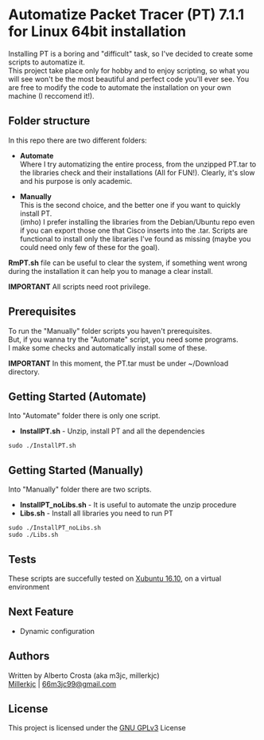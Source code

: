 # Automatize Packet Tracer (PT) 7.1.1 for Linux 64bit installation

Installing PT is a boring and "difficult" task, so I've decided to create some scripts to automatize it. <br />
This project take place only for hobby and to enjoy scripting, so what you will see won't be the most beautiful and perfect code you'll ever see.
You are free to modify the code to automate the installation on your own machine (I reccomend it!). <br />

## Folder structure

In this repo there are two different folders:
* **Automate** <br />
  Where I try automatizing the entire process, from the unzipped PT.tar to the libraries
  check and their installations (All for FUN!). Clearly, it's slow and his purpose is only academic.

* **Manually** <br />
  This is the second choice, and the better one if you want to quickly install PT. <br />
  (imho) I prefer installing the libraries from the Debian/Ubuntu repo even if you can export those one that Cisco inserts into the .tar.
  Scripts are functional to install only the libraries I've found as missing (maybe you could need only few of these for the goal).

**RmPT.sh** file can be useful to clear the system, if something went wrong during the installation it can help you to manage a clear install.

**IMPORTANT**
All scripts need root privilege.

## Prerequisites

To run the "Manually" folder scripts you haven't prerequisites. <br />
But, if you wanna try the "Automate" script, you need some programs. <br />
I make some checks and automatically install some of these.

**IMPORTANT**
In this moment, the PT.tar must be under ~/Download directory.

## Getting Started (Automate)

Into "Automate" folder there is only one script.
* **InstallPT.sh** - Unzip, install PT and all the dependencies

```
sudo ./InstallPT.sh
```

## Getting Started (Manually)

Into "Manually" folder there are two scripts.
* **InstallPT_noLibs.sh** - It is useful to automate the unzip procedure
* **Libs.sh**             - Install all libraries you need to run PT

```
sudo ./InstallPT_noLibs.sh
sudo ./Libs.sh
```

## Tests

These scripts are succefully tested on [Xubuntu 16.10](https://xubuntu.org/download/), on a virtual environment


## Next Feature
* Dynamic configuration


## Authors

Written by Alberto Crosta (aka m3jc, millerkjc) <br />
[Millerkjc](https://github.com/Millerkjc) | [66m3jc99@gmail.com](66m3jc99@gmail.com) 

## License

This project is licensed under the [GNU GPLv3](https://www.gnu.org/licenses/gpl-3.0.en.html) License
